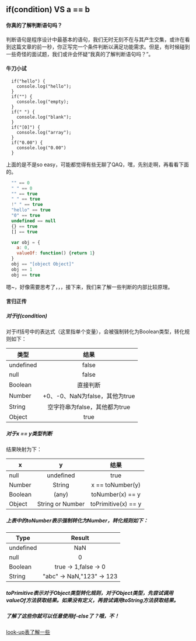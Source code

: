 ## if(condition) VS a == b
#### 你真的了解判断语句吗？
判断语句是程序设计中最基本的语句，我们无时无刻不在与其产生交集，或许在看到这篇文章的前一秒，你正写完一个条件判断以满足功能需求。但是，有时候碰到一些奇怪的面试题，我们或许会怀疑“我真的了解判断语句吗？”。
#### 牛刀小试
```
  if("hello") {
    console.log("hello");
  }
  if("") {
    console.log("empty);
  }
  if(" ") {
    console.log("blank");
  }
  if("[0]") {
    console.log("array");
  }
  if("0.00") {
    console.log("0.00")
  }
```
上面的是不是so easy，可能都觉得有些无聊了QAQ，嘿，先别走啊，再看看下面的。
```javascript
  "" == 0
  " " == 0
  "" == true
  " " == true
  !" " == true
  "hello" == true
  "0" == true
  undefined == null
  {} == true
  [] == true
```
```javascript
  var obj = {
    a: 0,
    valueOf: function() {return 1}
  }
  obj == "[object Object]"
  obj == 1
  obj == true
```
嗯~，好像需要思考了，，，接下来，我们来了解一些判断的内部比较原理。
#### 言归正传
##### 对于if(condition)
对于if括号中的表达式（这里指单个变量），会被强制转化为Boolean类型，转化规则如下：

 类型 | 结果 
------ | :------:
undefined | false  
null | false
Boolean | 直接判断
Number | +0、-0、NaN为false，其他为true
String | 空字符串为false，其他都为true
Object | true
##### 对于x == y类型判断
结果映射为下：

x | y | 结果
------ | :------: | :------:
null | undefined | true
Number | String | x == toNumber(y)
Boolean | (any) | toNumber(x) == y
Object | String or Number | toPrimitive(x) == y
##### 上表中的toNumber表示强制转化为Number，转化规则如下：
Type | Result
------ | :------:
undefined | NaN
null | 0
Boolean | true -> 1,false -> 0
String | "abc" -> NaN,"123" -> 123
##### toPrimitive表示对于Object类型转化规则，对于Object类型，先尝试调用valueOf方法获取结果。如果没有定义，再尝试调用toString方法获取结果。

##### 了解了这些你就可以任意使用if-else了？哦，不！
[look-up表了解一些](https://juejin.im/post/5b4b73e7f265da0f96287f0a)




